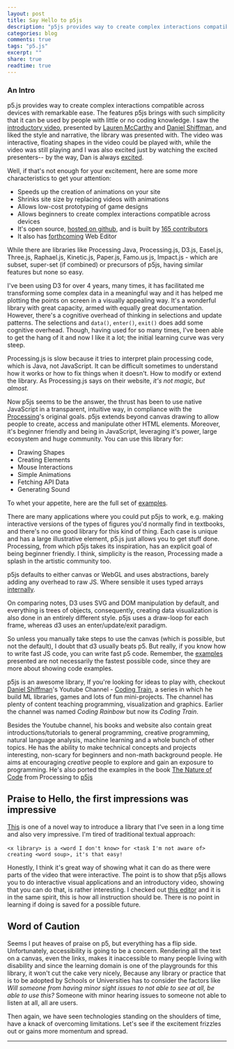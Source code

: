 ```yaml
---
layout: post
title: Say Hello to p5js
description: "p5js provides way to create complex interactions compatible across devices with remarkable ease"
categories: blog
comments: true
tags: "p5.js"
excerpt: ""
share: true
readtime: true
---
```



### An Intro

p5.js provides way to create complex interactions compatible across devices with remarkable ease. The features p5js brings with such simplicity that it can be used by people with little or no coding knowledge. I saw the [introductory video](http://hello.p5js.org/), presented by [Lauren McCarthy](http://lauren-mccarthy.com/about) and [Daniel Shiffman](http://shiffman.net/about/), and liked the style and narrative, the library was presented with. The video was interactive, floating shapes in the video could be played with, while the video was still playing and I was also excited just by watching the excited presenters-- by the way, Dan is always [excited](https://www.youtube.com/channel/UCvjgXvBlbQiydffZU7m1_aw).

Well, if that's not enough for your excitement, here are some more characteristics to get your attention:

- Speeds up the creation of animations on your site
- Shrinks site size by replacing videos with animations
- Allows low-cost prototyping of game designs
- Allows beginners to create complex interactions compatible across devices
- It's open source, [hosted on github](https://github.com/processing/p5.js), and is built by [165 contributors](https://github.com/processing/p5.js/graphs/contributors)
- It also has [forthcoming](https://github.com/processing/p5.js-web-editor) Web Editor

While there are libraries like Processing Java, Processing.js, D3.js, Easel.js, Three.js, Raphael.js, Kinetic.js, Paper.js, Famo.us js, Impact.js -  which are subset, super-set (if combined) or precursors of p5js, having similar features but none so easy.

I've been using D3 for over 4 years, many times, it has facilitated me transforming some complex data in a meaningful way and it has helped me plotting the points on screen in a visually appealing way. It's a wonderful library with great capacity, armed with equally great documentation. However, there's a cognitive overhead of thinking in selections and update patterns. The selections and `data()`, `enter()`, `exit()` does add some cognitive overhead. Though, having used for so many times, I've been able to get the hang of it and now I like it a lot; the initial learning curve was very steep.

Processing.js is slow because it tries to interpret plain processing code, which is Java, not JavaScript.
It can be difficult sometimes to understand how it works or how to fix things when it doesn't. How to modify or extend the library. As Processing.js says on their website, *it's not magic, but almost.*

Now p5js seems to be the answer, the thrust has been to use native JavaScript in a transparent, intuitive way, in compliance with the [Processing](https://processing.org/)'s original goals. p5js extends beyond canvas drawing to allow people to create, access and manipulate other HTML elements. Moreover, it's beginner friendly and being in JavaScript, leveraging it's power, large ecosystem and huge community. You can use this library for:

- Drawing Shapes
- Creating Elements
- Mouse Interactions
- Simple Animations
- Fetching API Data
- Generating Sound

To whet your appetite, here are the full set of [examples](https://p5js.org/examples/).

There are many applications where you could put p5js to work, e.g. making interactive versions of the types of figures you'd normally find in textbooks, and there's no one good library for this kind of thing. Each case is unique and has a large illustrative element, p5.js just allows you to get stuff done. Processing, from which p5js takes its inspiration, has an explicit goal of being beginner friendly. I think, simplicity is the reason, Processing made a splash in the artistic community too.

p5js defaults to either canvas or WebGL and uses abstractions, barely adding any overhead to raw JS. Where sensible it uses typed arrays [internally](https://p5js.org/reference/#/p5/pixels).

On comparing notes, D3 uses SVG and DOM manipulation by default, and everything is trees of objects, consequently, creating data visualization is also done in an entirely different style. p5js uses a draw-loop for each frame, whereas d3 uses an enter/update/exit paradigm.

So unless you manually take steps to use the canvas (which is possible, but not the default), I doubt that d3 usually beats p5. But really, if you know how to write fast JS code, you can write fast p5 code.
Remember, the [examples](https://p5js.org/examples/)  presented are not necessarily the fastest possible code, since they are more about showing code examples.


p5js is an awesome library, If you're looking for ideas to play with, checkout [Daniel Shiffman](http://shiffman.net/about/)'s Youtube Channel - [Coding Train](https://www.youtube.com/user/shiffman), a series in which he build ML libraries, games and lots of fun mini-projects. The channel has plenty of content teaching programming, visualization and graphics. Earlier the channel was named *Coding Rainbow* but now its *Coding Train*.

Besides the Youtube channel, his books and website also contain great introductions/tutorials to general programming, creative programming, natural language analysis, machine learning and a whole bunch of other topics. He has the ability to make technical concepts and projects interesting, non-scary for beginners and non-math background people. He aims at encouraging *creative* people to explore and gain an exposure to programming. He's also ported the examples in the book [The Nature of Code](http://natureofcode.com/) from Processing to [p5js](https://github.com/shiffman/The-Nature-of-Code-Examples-p5.js)


## Praise to Hello, the first impressions was impressive

[This](http://hello.p5js.org/) is one of a novel way to introduce a library that I've seen in a long time and also very impressive. I'm tired of traditional textual approach:

```<x library> is a <word I don't know>```
```for <task I'm not aware of>```
```creating <word soup>, it's that easy!```

 Honestly, I think it's great way of showing what it can do as there were parts of the video that were interactive. The point is to show that p5js allows you to do interactive visual applications and an introductory video, showing that you can do that, is rather interesting. I checked out [this editor](http://hello.processing.org/editor/) and it is in the same spirit, this is how all instruction should be. There is no point in learning if doing is saved for a possible future.


## Word of Caution

Seems I put heaves of praise on p5, but everything has a flip side. Unfortunately, accessibility is going to be a concern. Rendering all the text on a canvas, even the links, makes it inaccessible to many people living with disability and since the learning domain is one of the playgrounds for this library, it won't cut the cake very nicely, Because any library or practice that is to be adopted by Schools or Universities has to consider the factors like *Will someone from having minor sight issues to not able to see at all, be able to use this?* Someone with minor hearing issues to someone not able to listen at all, all are users.

Then again, we have seen technologies standing on the shoulders of time, have a knack of overcoming limitations. Let's see if the excitement frizzles out or gains more momentum and spread.

------

